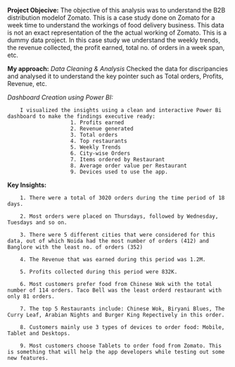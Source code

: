 **Project Objecive:**
The objective of this analysis was to understand the B2B distribution modelof Zomato.
This is a case study done on Zomato for a week time to understand the workings of food delivery business.
This data is not an exact representation of the the actual working of Zomato. This is a dummy data project.
In this case study we understand the weekly trends, the revenue collected, the profit earned, total no. of orders in a week span, etc.

**My approach:**
*Data Cleaning & Analysis*
        Checked the data for discripancies and analysed it to understand the key pointer such as Total orders, Profits, Revenue, etc.

*Dashboard Creation using Power BI:*

        I visualized the insights using a clean and interactive Power Bi dashboard to make the findings executive ready:
                        1. Profits earned
                        2. Revenue generated
                        3. Total orders
                        4. Top restaurants
                        5. Weekly Trends
                        6. City-wise Orders
                        7. Items ordered by Restaurant
                        8. Average order value per Restaurant
                        9. Devices used to use the app.
**Key Insights:**

        1. There were a total of 3020 orders during the time period of 18 days.
        
        2. Most orders were placed on Thursdays, followed by Wednesday, Tuesdays and so on. 
        
        3. There were 5 different cities that were considered for this data, out of which Noida had the most number of orders (412) and Banglore with the least no. of orders (352)
        
        4. The Revenue that was earned during this period was 1.2M.
        
        5. Profits collected during this period were 832K.
        
        6. Most customers prefer food from Chinese Wok with the total number of 114 orders. Taco Bell was the least orderd restaurant with only 81 orders.
        
        7. The top 5 Restaurants include: Chinese Wok, Biryani Blues, The Curry Leaf, Arabian Nights and Burger King Repectively in this order.
        
        8. Customers mainly use 3 types of devices to order food: Mobile, Tablet and Desktops.
        
        9. Most customers choose Tablets to order food from Zomato. This is something that will help the app developers while testing out some new features.

